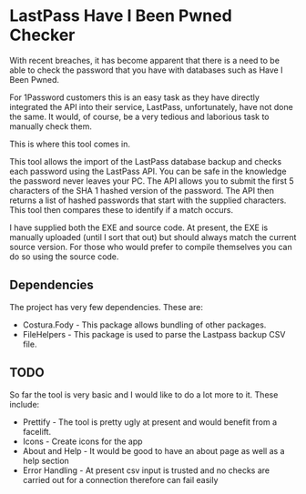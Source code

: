 # LastPass Have I Been Pwned Checker

With recent breaches, it has become apparent that there is a need to be able to check the password that you have with databases 
such as Have I Been Pwned.

For 1Password customers this is an easy task as they have directly integrated the API into their service, LastPass, unfortunately,
have not done the same. It would, of course, be a very tedious and laborious task to manually check them.

This is where this tool comes in.

This tool allows the import of the LastPass database backup and checks each password using the LastPass API. You can be safe in
the knowledge the password never leaves your PC. The API allows you to submit the first 5 characters of the SHA 1 hashed version
of the password. The API then returns a list of hashed passwords that start with the supplied characters. This tool then compares
these to identify if a match occurs.

I have supplied both the EXE and source code. At present, the EXE is manually uploaded (until I sort that out) but should always
match the current source version. For those who would prefer to compile themselves you can do so using the source code.

## Dependencies

The project has very few dependencies. These are:

*   Costura.Fody - This package allows bundling of other packages.
*   FileHelpers - This package is used to parse the Lastpass backup CSV file.

## TODO

So far the tool is very basic and I would like to do a lot more to it. These include:

*   Prettify - The tool is pretty ugly at present and would benefit from a facelift.
*   Icons - Create icons for the app
*   About and Help - It would be good to have an about page as well as a help section
*   Error Handling - At present csv input is trusted and no checks are carried out for a connection therefore can fail easily